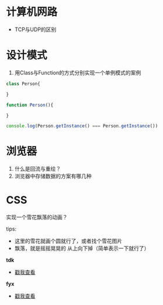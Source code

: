# 计算机网路
* TCP与UDP的区别

# 设计模式
1. 用Class与Function的方式分别实现一个单例模式的案例

```js
class Person{

}

function Person(){

}

console.log(Person.getInstance() === Person.getInstance())
```
# 浏览器
1. 什么是回流与重绘？
2. 浏览器中存储数据的方案有哪几种


# CSS
实现一个雪花飘落的动画？

tips: 
* 这里的雪花就画个圆就行了，或者找个雪花图片
* 飘落，就是摇摇晃晃的 从上向下掉（简单表示一下就行了）

**tdk**
* [戳我查看](https://juejin.cn/post/6910894799268610062/)

**fyx**
* [戳我查看](https://www.cnblogs.com/banshanliang/p/14196922.html)


